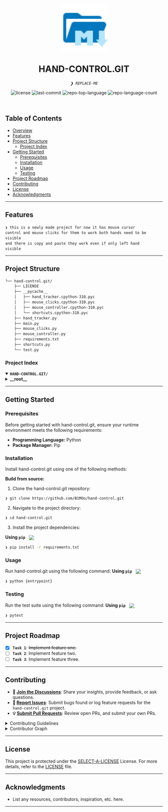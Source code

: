 <p align="center">
    <img src="https://raw.githubusercontent.com/PKief/vscode-material-icon-theme/ec559a9f6bfd399b82bb44393651661b08aaf7ba/icons/folder-markdown-open.svg" align="center" width="30%">
</p>
<p align="center"><h1 align="center">HAND-CONTROL.GIT</h1></p>
<p align="center">
	<em><code>❯ REPLACE-ME</code></em>
</p>
<p align="center">
	<img src="https://img.shields.io/github/license/B1MOo/hand-control.git?style=default&logo=opensourceinitiative&logoColor=white&color=0080ff" alt="license">
	<img src="https://img.shields.io/github/last-commit/B1MOo/hand-control.git?style=default&logo=git&logoColor=white&color=0080ff" alt="last-commit">
	<img src="https://img.shields.io/github/languages/top/B1MOo/hand-control.git?style=default&color=0080ff" alt="repo-top-language">
	<img src="https://img.shields.io/github/languages/count/B1MOo/hand-control.git?style=default&color=0080ff" alt="repo-language-count">
</p>
<p align="center"><!-- default option, no dependency badges. -->
</p>
<p align="center">
	<!-- default option, no dependency badges. -->
</p>
<br>

##  Table of Contents

- [ Overview](#-overview)
- [ Features](#-features)
- [ Project Structure](#-project-structure)
  - [ Project Index](#-project-index)
- [ Getting Started](#-getting-started)
  - [ Prerequisites](#-prerequisites)
  - [ Installation](#-installation)
  - [ Usage](#-usage)
  - [ Testing](#-testing)
- [ Project Roadmap](#-project-roadmap)
- [ Contributing](#-contributing)
- [ License](#-license)
- [ Acknowledgments](#-acknowledgments)

---

##  Features

<code>❯ this is a newly made project for now it has mouse cursor control and mouse clicks
for them to work both hands need to be visible and there is copy and paste they work even if
only left hand visible</code>

---

##  Project Structure

```sh
└── hand-control.git/
    ├── LICENSE
    ├── __pycache__
    │   ├── hand_tracker.cpython-310.pyc
    │   ├── mouse_clicks.cpython-310.pyc
    │   ├── mouse_controller.cpython-310.pyc
    │   └── shortcuts.cpython-310.pyc
    ├── hand_tracker.py
    ├── main.py
    ├── mouse_clicks.py
    ├── mouse_controller.py
    ├── requirements.txt
    ├── shortcuts.py
    └── test.py
```


###  Project Index
<details open>
	<summary><b><code>HAND-CONTROL.GIT/</code></b></summary>
	<details> <!-- __root__ Submodule -->
		<summary><b>__root__</b></summary>
		<blockquote>
			<table>
			<tr>
				<td><b><a href='https://github.com/B1MOo/hand-control.git/blob/master/main.py'>main.py</a></b></td>
				<td><code>❯ REPLACE-ME</code></td>
			</tr>
			<tr>
				<td><b><a href='https://github.com/B1MOo/hand-control.git/blob/master/mouse_clicks.py'>mouse_clicks.py</a></b></td>
				<td><code>❯ REPLACE-ME</code></td>
			</tr>
			<tr>
				<td><b><a href='https://github.com/B1MOo/hand-control.git/blob/master/mouse_controller.py'>mouse_controller.py</a></b></td>
				<td><code>❯ REPLACE-ME</code></td>
			</tr>
			<tr>
				<td><b><a href='https://github.com/B1MOo/hand-control.git/blob/master/requirements.txt'>requirements.txt</a></b></td>
				<td><code>❯ REPLACE-ME</code></td>
			</tr>
			<tr>
				<td><b><a href='https://github.com/B1MOo/hand-control.git/blob/master/test.py'>test.py</a></b></td>
				<td><code>❯ REPLACE-ME</code></td>
			</tr>
			<tr>
				<td><b><a href='https://github.com/B1MOo/hand-control.git/blob/master/shortcuts.py'>shortcuts.py</a></b></td>
				<td><code>❯ REPLACE-ME</code></td>
			</tr>
			<tr>
				<td><b><a href='https://github.com/B1MOo/hand-control.git/blob/master/hand_tracker.py'>hand_tracker.py</a></b></td>
				<td><code>❯ REPLACE-ME</code></td>
			</tr>
			</table>
		</blockquote>
	</details>
</details>

---
##  Getting Started

###  Prerequisites

Before getting started with hand-control.git, ensure your runtime environment meets the following requirements:

- **Programming Language:** Python
- **Package Manager:** Pip


###  Installation

Install hand-control.git using one of the following methods:

**Build from source:**

1. Clone the hand-control.git repository:
```sh
❯ git clone https://github.com/B1MOo/hand-control.git
```

2. Navigate to the project directory:
```sh
❯ cd hand-control.git
```

3. Install the project dependencies:


**Using `pip`** &nbsp; [<img align="center" src="https://img.shields.io/badge/Pip-3776AB.svg?style={badge_style}&logo=pypi&logoColor=white" />](https://pypi.org/project/pip/)

```sh
❯ pip install -r requirements.txt
```




###  Usage
Run hand-control.git using the following command:
**Using `pip`** &nbsp; [<img align="center" src="https://img.shields.io/badge/Pip-3776AB.svg?style={badge_style}&logo=pypi&logoColor=white" />](https://pypi.org/project/pip/)

```sh
❯ python {entrypoint}
```


###  Testing
Run the test suite using the following command:
**Using `pip`** &nbsp; [<img align="center" src="https://img.shields.io/badge/Pip-3776AB.svg?style={badge_style}&logo=pypi&logoColor=white" />](https://pypi.org/project/pip/)

```sh
❯ pytest
```


---
##  Project Roadmap

- [X] **`Task 1`**: <strike>Implement feature one.</strike>
- [ ] **`Task 2`**: Implement feature two.
- [ ] **`Task 3`**: Implement feature three.

---

##  Contributing

- **💬 [Join the Discussions](https://github.com/B1MOo/hand-control.git/discussions)**: Share your insights, provide feedback, or ask questions.
- **🐛 [Report Issues](https://github.com/B1MOo/hand-control.git/issues)**: Submit bugs found or log feature requests for the `hand-control.git` project.
- **💡 [Submit Pull Requests](https://github.com/B1MOo/hand-control.git/blob/main/CONTRIBUTING.md)**: Review open PRs, and submit your own PRs.

<details closed>
<summary>Contributing Guidelines</summary>

1. **Fork the Repository**: Start by forking the project repository to your github account.
2. **Clone Locally**: Clone the forked repository to your local machine using a git client.
   ```sh
   git clone https://github.com/B1MOo/hand-control.git
   ```
3. **Create a New Branch**: Always work on a new branch, giving it a descriptive name.
   ```sh
   git checkout -b new-feature-x
   ```
4. **Make Your Changes**: Develop and test your changes locally.
5. **Commit Your Changes**: Commit with a clear message describing your updates.
   ```sh
   git commit -m 'Implemented new feature x.'
   ```
6. **Push to github**: Push the changes to your forked repository.
   ```sh
   git push origin new-feature-x
   ```
7. **Submit a Pull Request**: Create a PR against the original project repository. Clearly describe the changes and their motivations.
8. **Review**: Once your PR is reviewed and approved, it will be merged into the main branch. Congratulations on your contribution!
</details>

<details closed>
<summary>Contributor Graph</summary>
<br>
<p align="left">
   <a href="https://github.com{/B1MOo/hand-control.git/}graphs/contributors">
      <img src="https://contrib.rocks/image?repo=B1MOo/hand-control.git">
   </a>
</p>
</details>

---

##  License

This project is protected under the [SELECT-A-LICENSE](https://choosealicense.com/licenses) License. For more details, refer to the [LICENSE](https://choosealicense.com/licenses/) file.

---

##  Acknowledgments

- List any resources, contributors, inspiration, etc. here.

---
